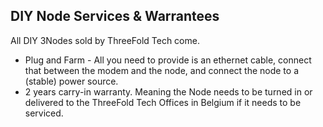 ## DIY Node Services & Warrantees

All DIY 3Nodes sold by ThreeFold Tech come.

- Plug and Farm - All you need to provide is an ethernet cable, connect that between the modem and the node, and connect the node to a (stable) power source.
- 2 years carry-in warranty. Meaning the Node needs to be turned in or delivered to the ThreeFold Tech Offices in Belgium if it needs to be serviced.